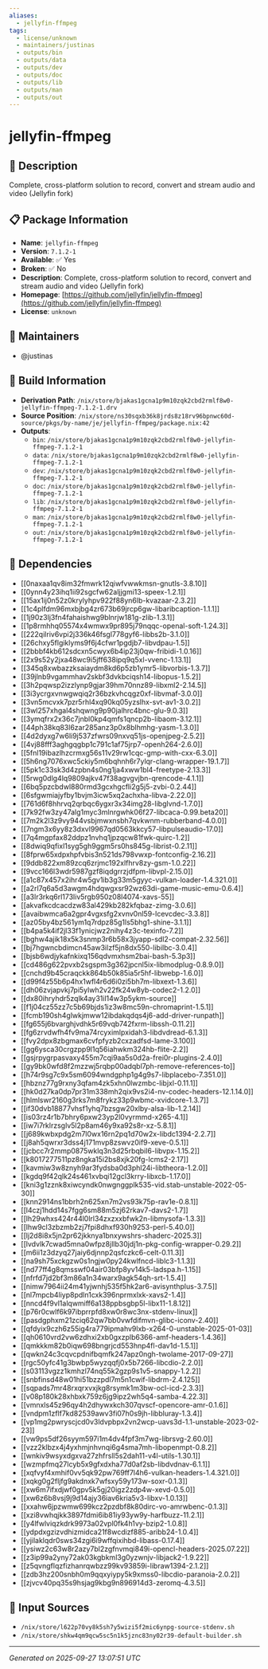 ```yaml
---
aliases:
  - jellyfin-ffmpeg
tags:
  - license/unknown
  - maintainers/justinas
  - outputs/bin
  - outputs/data
  - outputs/dev
  - outputs/doc
  - outputs/lib
  - outputs/man
  - outputs/out
---
```


# jellyfin-ffmpeg

## 📝 Description

Complete, cross-platform solution to record, convert and stream audio and video (Jellyfin fork)

## 📋 Package Information

- **Name**: `jellyfin-ffmpeg`
- **Version**: `7.1.2-1`
- **Available**: ✅ Yes
- **Broken**: ✅ No
- **Description**: Complete, cross-platform solution to record, convert and stream audio and video (Jellyfin fork)
- **Homepage**: [https://github.com/jellyfin/jellyfin-ffmpeg](https://github.com/jellyfin/jellyfin-ffmpeg)
- **License**: `unknown`
## 👥 Maintainers

- @justinas


## 🔧 Build Information

- **Derivation Path**: `/nix/store/bjakas1gcna1p9m10zqk2cbd2rmlf8w0-jellyfin-ffmpeg-7.1.2-1.drv`
- **Source Position**: `/nix/store/ns30sqxb36k8jrds8z18rv96bpnwc60d-source/pkgs/by-name/je/jellyfin-ffmpeg/package.nix:42`
- **Outputs**:
  - `bin`:  `/nix/store/bjakas1gcna1p9m10zqk2cbd2rmlf8w0-jellyfin-ffmpeg-7.1.2-1`
  - `data`:  `/nix/store/bjakas1gcna1p9m10zqk2cbd2rmlf8w0-jellyfin-ffmpeg-7.1.2-1`
  - `dev`:  `/nix/store/bjakas1gcna1p9m10zqk2cbd2rmlf8w0-jellyfin-ffmpeg-7.1.2-1`
  - `doc`:  `/nix/store/bjakas1gcna1p9m10zqk2cbd2rmlf8w0-jellyfin-ffmpeg-7.1.2-1`
  - `lib`:  `/nix/store/bjakas1gcna1p9m10zqk2cbd2rmlf8w0-jellyfin-ffmpeg-7.1.2-1`
  - `man`:  `/nix/store/bjakas1gcna1p9m10zqk2cbd2rmlf8w0-jellyfin-ffmpeg-7.1.2-1`
  - `out`:  `/nix/store/bjakas1gcna1p9m10zqk2cbd2rmlf8w0-jellyfin-ffmpeg-7.1.2-1`

## 🔗 Dependencies

- [[0naxaa1qv8im32fmwrk12qiwfvwwkmsn-gnutls-3.8.10]]
- [[0ynn4y23ihq1ii92sgcfw62aljjgmi13-speex-1.2.1]]
- [[15ax1ij0n52z0krylyhpv922f88yn6lb-kvazaar-2.3.2]]
- [[1c4plfdm96mxbjbg4zr673b69jrcp6gw-libaribcaption-1.1.1]]
- [[1j90z3lj3fn4fahaishwg9blnrjw181g-zlib-1.3.1]]
- [[1p8rmhhq05574x4wmwx9pr895j79nqqc-openal-soft-1.24.3]]
- [[222qilriv6vpi2j336k46fsgl778gyf6-libbs2b-3.1.0]]
- [[26chxy5flgiklyms9f6j4cfwr1pgdjb7-libvdpau-1.5]]
- [[2bbbf4kb612sdcxn5cwyx6b4ip23j0qw-fribidi-1.0.16]]
- [[2x9s52y2jxa48wc9i5jff638ipq9q5xl-vvenc-1.13.1]]
- [[345q8xwbazzksaiaydm8kd6p5zb1ymr5-libvorbis-1.3.7]]
- [[39jlnb9vgammhav2skbf3dvkbciqsh14-libopus-1.5.2]]
- [[3h2pqwsp2izzlynp9gjar39hm70nnz89-libxml2-2.14.5]]
- [[3i3ycrgxvnwgwqiq2r36bzkvhcqgz0xf-libvmaf-3.0.0]]
- [[3vn5mcvxk7pzr5rhl4xq90kq05yzslhx-svt-av1-3.0.2]]
- [[3wl257xhgal4shqwng9p90jalhrc4bnc-glu-9.0.3]]
- [[3ymqfrx2x36c7jnbl0kp4qmfs1qncp2b-libaom-3.12.1]]
- [[44ph38kq83l6zar285anz3p0x8blhmhg-yasm-1.3.0]]
- [[4d2dyxg7w6li9j537zfwrs09nxvq51js-openjpeg-2.5.2]]
- [[4vj88fff3aghgqgbp1c791c1af75jrp7-openh264-2.6.0]]
- [[5fnl19ibazlhzcrmxg56s11v29rw1cqc-gmp-with-cxx-6.3.0]]
- [[5h6ng7076xwc5ckiy5m6bqhnh6r7ylqr-clang-wrapper-19.1.7]]
- [[5pk1c33sk3d4zpbn4s0ng1ja4xww1bl4-freetype-2.13.3]]
- [[5rwg0dlg4lq9809ajkv47f38agvgvjbn-qrencode-4.1.1]]
- [[6bq5pzcbdwl880rmd3gcxhgcfli2g5j5-zvbi-0.2.44]]
- [[6sfgwmiajyfby1bvjm3icw5xq2achxha-libva-2.22.0]]
- [[761d6f8hhrvq2qrbqc6ygxr3x34img28-libglvnd-1.7.0]]
- [[7k92fw3zy47alg1myc3mlnrgwhk06f27-libcaca-0.99.beta20]]
- [[7m2k2l3z9vy944vsbjmwxnsbh7qvkwnm-rubberband-4.0.0]]
- [[7ngm3x6yy8z3dxvl9967qd0563kkcy57-libpulseaudio-17.0]]
- [[7q4mgpfax82ddpz1nvhq1jpzqcw81fwk-quirc-1.2]]
- [[8dwiq9qfixl1syg5gh9ggm5rs0hs845g-librist-0.2.11]]
- [[8fprw65xdpxhpfvbis3n521ds798vwxp-fontconfig-2.16.2]]
- [[9ddb822xm89zcq6zrjmc192xlfhrv8zy-gsm-1.0.22]]
- [[9vcc166l3wdr5987gzf8iqdgrrzjdfpm-libvpl-2.15.0]]
- [[a1c87x457x2ihr4w5gv1ib3g33m5gyyc-vulkan-loader-1.4.321.0]]
- [[a2rl7q6a5d3awgm4hdqwgxsr92wz63di-game-music-emu-0.6.4]]
- [[a3lr3rkq6rl173liv5rgb950z08l4074-xavs-55]]
- [[akvafkcdcacdzw83al429kb282kfqbaz-zimg-3.0.6]]
- [[avaibwmca6a2gpr4vgxsfg2xvnv0nl59-lcevcdec-3.3.8]]
- [[az05by4bz561ym1q7rdpz85g1ls5bhg1-shine-3.1.1]]
- [[b4pa5k4if2jl33f1ynicjwz2nihy4z3c-texinfo-7.2]]
- [[bghw4ajik18x5k3snmp3r6b58x3jyapp-sdl2-compat-2.32.56]]
- [[bj7hgwncbdimcn45aw3ilzf5jn8dx550-libilbc-3.0.4]]
- [[bjsb6wdjykafnkixq156qdvmxhsm2bai-bash-5.3p3]]
- [[cd486g622pvxb2sgspm3g362jpcnl5ix-libmodplug-0.8.9.0]]
- [[cnchd9b45craqckk864b50k85ia5r5hf-libwebp-1.6.0]]
- [[d99f4z55b6p4hx1wfl4r6d6i0zi5bh7m-libxext-1.3.6]]
- [[dh06zvjapvkj7pi5ylwh2v22fk24w8yb-codec2-1.2.0]]
- [[dx80ihryhdr5zqlk4ay31il14w3p5ykm-source]]
- [[f1j04cz55zz7c5b69bjds1iz3w8mc59n-chromaprint-1.5.1]]
- [[fcmb190sh4glwkjmww12ibdakqdqs4j6-add-driver-runpath]]
- [[fg655j6bvarghjvdhk5r69vqb742fxrm-libssh-0.11.2]]
- [[fg6zrvdwfh4fv9ma74rcyximlpxidah3-libdvdread-6.1.3]]
- [[fvy2dpx8zbgmax6cvfpfyzb2cxzadfsd-lame-3.100]]
- [[gg6ysca30crgzpp9l1q56iahwkm324hb-flite-2.2]]
- [[gsjrpygrpasvaxy455m7cqi9aa5s0d2a-frei0r-plugins-2.4.0]]
- [[gy9bk0wfd8f2mzzwj5rqbp00adqbl7ph-remove-references-to]]
- [[h74r9sg7c9x5sm6094wndgphp1g4g9s7-libplacebo-7.351.0]]
- [[hbznz77g9rxny3qfam4zk5xhn0lwzmbc-libjxl-0.11.1]]
- [[hk0d27ka0dp7pr31m338mh2qix9vs2i4-nv-codec-headers-12.1.14.0]]
- [[hlmlswr2160g3rks7m8frykz33p9wbmc-xvidcore-1.3.7]]
- [[if30dvb18877vhsf1yhq7bzsgw20xlby-alsa-lib-1.2.14]]
- [[is03rz4r1b7bhry6pxw23yp2l0vyrmmd-x265-4.1]]
- [[iw7i7rklrzsglv5l2p8am46y9xa92s8r-xz-5.8.1]]
- [[j689kwbxpdg2m7l0wx16rn2pq1d70w2x-libdc1394-2.2.7]]
- [[j8ah5qwrxr3dss4j171mvp8zswvz0if9-xeve-0.5.1]]
- [[jcbcc7r2mmp0875wklq3n3d25rbqbil6-libvpx-1.15.2]]
- [[k8017277511pz8ngka15i2bs8xjk20fg-lcms2-2.17]]
- [[kavmiw3w8znyh9ar3fydsba0d3phl24i-libtheora-1.2.0]]
- [[kgdq9f42qlk24s461xvbqi12gcl3krry-libxcb-1.17.0]]
- [[kni3g1zznk8xiwcyndk0nwgnggplk535-vid.stab-unstable-2022-05-30]]
- [[knn2914ns1bbrh2n625xn7m2vs93k75p-rav1e-0.8.1]]
- [[l4czj1hdd14s7fgg6sm88m5zj62rkav7-davs2-1.7]]
- [[lh29whxs424r44l0lrl34zxzxxbfwk2n-libmysofa-1.3.3]]
- [[lhw9cl3zbzmb2zj7fpi8dhxf930h9253-perl-5.40.0]]
- [[lj2d8i8x5jn2pr62jkknya1bnxywshrs-shaderc-2025.3]]
- [[lvdvlk7cwad5mna0wfpz8jllb30jdj1n-pkg-config-wrapper-0.29.2]]
- [[m6ii1z3dzyq27jaiy6djnnp2qsfczkc6-celt-0.11.3]]
- [[na9sh75xckgzw0s1ngjw0py24kwlfncd-liblc3-1.1.3]]
- [[nd77ff4g8qmsswf04air03bfp8yv14k5-ladspa.h-1.15]]
- [[nfrfd7jd2bf3m86a1n34warx9agk54qh-srt-1.5.4]]
- [[nimw7964ii24m41yjwnhj535f5hk2ar6-avisynthplus-3.7.5]]
- [[nl7mpcb4liyp8pdln1cxk396nprmxlxk-xavs2-1.4]]
- [[nncd4f9vl1alqwmiff6a138ppbsgbp5l-libx11-1.8.12]]
- [[p76r0cwlf6k97ibprrpfd8xw0r8wc3nx-stdenv-linux]]
- [[pasdgphxm21zciq62qw7bb0vwfdifmvn-glibc-iconv-2.40]]
- [[qfdyix9czh6z55ig4ra779ipmahv9lxb-x264-0-unstable-2025-01-03]]
- [[qh0610vrd2vw6zdhxi2xb0gxzplb6366-amf-headers-1.4.36]]
- [[qmkkkm82b0iqw698bngrjcd553hnp4fl-dav1d-1.5.1]]
- [[qwkn24c3cqvcpdnifbqmfk247apz0ngh-twolame-2017-09-27]]
- [[rgc50yfc41g3bwbp5wyzqqfj0x5b7266-libcdio-2.2.0]]
- [[s03113vgzz1kmhzl74nq55k2gzp9s1v5-snappy-1.2.2]]
- [[snbfinsd48w01hi51bzzpdl7m5n1cwif-libdrm-2.4.125]]
- [[sqpads7mr48rxqrxvxjkg8rsymk1m3bw-ocl-icd-2.3.3]]
- [[v08p180k28xhbxk759z6jg9ipz2wh5q4-samba-4.22.3]]
- [[vmnxls45z96qy4h2dhywxkch307qvscf-opencore-amr-0.1.6]]
- [[vndpm1zflf7kd82539awv3fi07h0s9jh-libbluray-1.3.4]]
- [[vp1mg2pwryscjcd0v3ldvpbpx2vn2wcp-uavs3d-1.1-unstable-2023-02-23]]
- [[vw9ps5df26syym597i1m4dv4fpf3m7wg-librsvg-2.60.0]]
- [[vzz2klbzx4j4yxhmjnhvnqi6g4sma7mh-libopenmpt-0.8.2]]
- [[wnkiv9wsyxdgxva27zhfrsll5s2dah11-v4l-utils-1.30.1]]
- [[wzmpfmq27lcyb5x9gfxdxha77d0af2sb-libdvdnav-6.1.1]]
- [[xqfvyf4xmhif0vv5qk92pw769ff7l4h6-vulkan-headers-1.4.321.0]]
- [[xqkg0g2fljfg9akdnxk7wfsxy59y173w-soxr-0.1.3]]
- [[xw6m7ifxdjwf0gpv5k5gj20igz2zdp4w-xevd-0.5.0]]
- [[xw6z6b8vsj9j9d14ajy36iav6kria5v3-libxv-1.0.13]]
- [[xxahw6jpzwmw699kcz2pzdbf8k80dirc-vo-amrwbenc-0.1.3]]
- [[xzi8vwhqjkk3897fdmi6ib81iy93yw9y-harfbuzz-11.2.1]]
- [[y4lfwlviqzkdrk9973a02vpl0fk4h1vy-bzip2-1.0.8]]
- [[ydpdxgzizvdhizmidca21f8wcdizf885-aribb24-1.0.4]]
- [[yjilaklqdr0sws34zgi6i9wffqixihbd-libass-0.17.4]]
- [[ysiwz2c63w8r2azy7bl2zgfnvmqi849i-opencl-headers-2025.07.22]]
- [[z3ip99a2yny72ak03kgbkml3g0yzwnjv-libjack2-1.9.22]]
- [[z5qvngflqzfizhanrqwbzz99kv93859i-libraw1394-2.1.2]]
- [[zdb3hz200snbh0m9qqxyiypy5k9xmss0-libcdio-paranoia-2.0.2]]
- [[zjvcv40pq35s9hsjag9kbg9n896914d3-zeromq-4.3.5]]

## 📁 Input Sources

- `/nix/store/l622p70vy8k5sh7y5wizi5f2mic6ynpg-source-stdenv.sh`
- `/nix/store/shkw4qm9qcw5sc5n1k5jznc83ny02r39-default-builder.sh`

---
*Generated on 2025-09-27 13:07:51 UTC*
